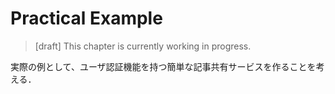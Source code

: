# Practical Example

> [draft] This chapter is currently working in progress.

実際の例として、ユーザ認証機能を持つ簡単な記事共有サービスを作ることを考える．

